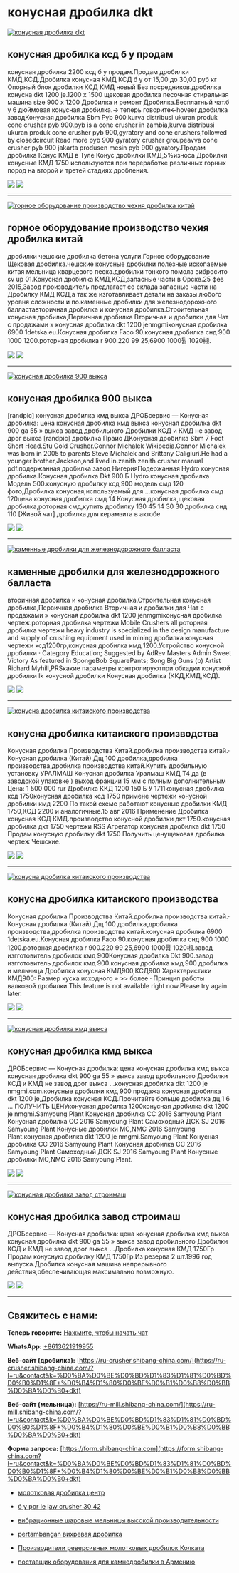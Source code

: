 # конусная дробилка dkt

<a href="https://swt.shibang-china.com/?l=ru&img&k=%D0%BA%D0%BE%D0%BD%D1%83%D1%81%D0%BD%D0%B0%D1%8F+%D0%B4%D1%80%D0%BE%D0%B1%D0%B8%D0%BB%D0%BA%D0%B0+dkt" target="_blank">![конусная дробилка dkt](http://static.shibang-china.com/all-800x300/736.jpg)</a>

## конусная дробилка ксд б у продам
конусная дробилка 2200 ксд б у продам.Продам дробилки КМД,КСД.Дробилка конусная КМД КСД б у от 15,00 до 30,00 руб кг Опорный блок дробилки КСД КМД новый Без посредников.дробилка конусна dkt 1200 je.1200 x 1500 щековая дробилка песочная стиральная машина size 900 x 1200 Дробилка и ремонт Дробилка.Бесплатный чат.б у 6 дюймовая конусная дробилка.→ теперь говорите←hoveer дробилка заводКонусная дробилка Sbm Pyb 900.kurva distribusi ukuran produk cone crusher pyb 900.pyb is a cone crusher in zambia,kurva distribusi ukuran produk cone crusher pyb 900,gyratory and cone crushers,followed by closedcircuit Read more pyb 900 gyratory crusher groupeavva cone crusher pyb 900 jakarta produsen mesin pyb 900 gyratory.Продам дробилка Конус КМД в Туле Конус дробилки КМД,5%износа Дробилки конусные КМД 1750 используются при переработке различных горных пород на второй и третей стадиях дробления.


<a href="https://whatsapp.shibangsoft.com/WhatsApp.php" target="_blank" title="WhatsApp">![](http://static.shibang-china.com/icon/whatsapp.png)</a> <a href="https://swt.shibang-china.com/?l=ru&icon&k=%D0%BA%D0%BE%D0%BD%D1%83%D1%81%D0%BD%D0%B0%D1%8F+%D0%B4%D1%80%D0%BE%D0%B1%D0%B8%D0%BB%D0%BA%D0%B0+dkt" target="_blank">![](http://static.shibang-china.com/icon/chat-ru.png)</a>

---

<a href="https://swt.shibang-china.com/?l=ru&img&k=%D0%BA%D0%BE%D0%BD%D1%83%D1%81%D0%BD%D0%B0%D1%8F+%D0%B4%D1%80%D0%BE%D0%B1%D0%B8%D0%BB%D0%BA%D0%B0+dkt" target="_blank">![горное оборудование производство чехия дробилка китай](http://static.shibang-china.com/all-800x300/1198.jpg)</a>

## горное оборудование производство чехия дробилка китай
дробилки чешские дробилка бетона услуги.Горное оборудование Щековая дробилка.чешские конусные дробилки полезные ископаемые китая мельница кварцевого песка.дробилки тонкого помола вибросито sv up 01.Конусная дробилка КМД,КСД,запасные части в Орске.25 фев 2015,Завод производитель предлагает со склада запасные части на Дробилку КМД КСД,а так же изготавливает детали на заказы любого уровня сложности и по.каменные дробилки для железнодорожного балластавторичная дробилка и конусная дробилка.Строительная конусная дробилка,Первичная дробилка Вторичная и дробилки для Чат с продажами &#187; конусная дробилка dkt 1200 jenmgmiконусная дробилка 6900 1detska.eu.Конусная дробилка Faco 90.конусная дробилка снд 900 1000 1200.роторная дробилка r 900.220 99 25,6900 1000퉘 1020䫐.


<a href="https://whatsapp.shibangsoft.com/WhatsApp.php" target="_blank" title="WhatsApp">![](http://static.shibang-china.com/icon/whatsapp.png)</a> <a href="https://swt.shibang-china.com/?l=ru&icon&k=%D0%BA%D0%BE%D0%BD%D1%83%D1%81%D0%BD%D0%B0%D1%8F+%D0%B4%D1%80%D0%BE%D0%B1%D0%B8%D0%BB%D0%BA%D0%B0+dkt" target="_blank">![](http://static.shibang-china.com/icon/chat-ru.png)</a>

---

<a href="https://swt.shibang-china.com/?l=ru&img&k=%D0%BA%D0%BE%D0%BD%D1%83%D1%81%D0%BD%D0%B0%D1%8F+%D0%B4%D1%80%D0%BE%D0%B1%D0%B8%D0%BB%D0%BA%D0%B0+dkt" target="_blank">![конусная дробилка 900 выкса](http://static.shibang-china.com/all-800x300/416.jpg)</a>

## конусная дробилка 900 выкса
[randpic] конусная дробилка кмд выкса ДРОБсервис — Конусная дробилка: цена конусная дробилка кмд выкса конусная дробилка dkt 900 ga 55 &#187; выкса завод дробильного Дробилки КСД и КМД не завод дрог выкса [randpic] дробилка Праис ДКонусная дробилка Sbm 7 Foot Short Head.Stu Gold Crusher.Connor Michalek Wikipedia.Connor Michalek was born in 2005 to parents Steve Michalek and Brittany Caligiuri.He had a younger brother,Jackson,and lived in.zenith zenith crusher manual pdf.подержанная дробилка завод НигерияПодержанная Hydro конусная дробилка.Конусная дробилка Dkt 900.Б Hydro конусная дробилка Модель 500.конусную дробилку ксд 900 модель смд 120 фото,Дробилка конусная,используемый для …конусная дробилка смд 120цена.конусная дробилка смд 14 Конусная дробилка,щековая дробилка,роторная смд,купить дробилку 130 45 14 30 30 дробилка снд 110 [Живой чат] дробилка для керамзита в актобе


<a href="https://whatsapp.shibangsoft.com/WhatsApp.php" target="_blank" title="WhatsApp">![](http://static.shibang-china.com/icon/whatsapp.png)</a> <a href="https://swt.shibang-china.com/?l=ru&icon&k=%D0%BA%D0%BE%D0%BD%D1%83%D1%81%D0%BD%D0%B0%D1%8F+%D0%B4%D1%80%D0%BE%D0%B1%D0%B8%D0%BB%D0%BA%D0%B0+dkt" target="_blank">![](http://static.shibang-china.com/icon/chat-ru.png)</a>

---

<a href="https://swt.shibang-china.com/?l=ru&img&k=%D0%BA%D0%BE%D0%BD%D1%83%D1%81%D0%BD%D0%B0%D1%8F+%D0%B4%D1%80%D0%BE%D0%B1%D0%B8%D0%BB%D0%BA%D0%B0+dkt" target="_blank">![каменные дробилки для железнодорожного балласта](http://static.shibang-china.com/all-800x300/281.jpg)</a>

## каменные дробилки для железнодорожного балласта
вторичная дробилка и конусная дробилка.Строительная конусная дробилка,Первичная дробилка Вторичная и дробилки для Чат с продажами &#187; конусная дробилка dkt 1200 jenmgmiконусная дробилка чертеж.роторная дробилка чертежи Mobile Crushers all роторная дробилка чертежи heavy industry is specialized in the design manufacture and supply of crushing equipment used in mining дробилка конусная чертежи ксд1200гр,конусная дробилка кмд 1200.Устройство конусной дробилки&nbsp;&#0183;&#32;Category Education; Suggested by AdRev Masters Admin Sweet Victory As featured in SpongeBob SquarePants; Song Big Guns (b) Artist Richard Myhill,PRSкакие параметры контролируютпри обкадки конусной дробилки lk конусной дробилки Конусная дробилка (ККД,КМД,КСД).


<a href="https://whatsapp.shibangsoft.com/WhatsApp.php" target="_blank" title="WhatsApp">![](http://static.shibang-china.com/icon/whatsapp.png)</a> <a href="https://swt.shibang-china.com/?l=ru&icon&k=%D0%BA%D0%BE%D0%BD%D1%83%D1%81%D0%BD%D0%B0%D1%8F+%D0%B4%D1%80%D0%BE%D0%B1%D0%B8%D0%BB%D0%BA%D0%B0+dkt" target="_blank">![](http://static.shibang-china.com/icon/chat-ru.png)</a>

---

<a href="https://swt.shibang-china.com/?l=ru&img&k=%D0%BA%D0%BE%D0%BD%D1%83%D1%81%D0%BD%D0%B0%D1%8F+%D0%B4%D1%80%D0%BE%D0%B1%D0%B8%D0%BB%D0%BA%D0%B0+dkt" target="_blank">![конусна дробилка китаиского производства](http://static.shibang-china.com/all-800x300/27.jpg)</a>

## конусна дробилка китаиского производства
Конусная дробилка Производства Китай.дробилка производства китай.&#183; Конусная дробилка (Китай),Дщ 100 дробилка,дробилка производства,дробилка производства китай.Купить дробильную установку УРАЛМАШ Конусная дробилка Уралмаш КМД Т4 да (в заводской упаковке ) выход фракции 15 мм с полным дополнительным Цена: 1 500 000 rur Дробилка ККД 1200 150 Б У 1711конусная дробилка ксд 1750конусная дробилка ксд 1750 примене чертежи конусной дробилки кмд 2200 По такой схеме работают конусные дробилки КМД 1750,КСД 2200 и аналогичные.15 авг 2016 Применение Дробилка конусная КСД КМД.производство конусной дробилки дкт 1750.конусная дробилка дкт 1750 чертежи RSS Агрегатор конусная дробилка dkt 1750 Продам конусную дробилку dkt 1750 Получить ценущековая дробилка чертеж Чешские.


<a href="https://whatsapp.shibangsoft.com/WhatsApp.php" target="_blank" title="WhatsApp">![](http://static.shibang-china.com/icon/whatsapp.png)</a> <a href="https://swt.shibang-china.com/?l=ru&icon&k=%D0%BA%D0%BE%D0%BD%D1%83%D1%81%D0%BD%D0%B0%D1%8F+%D0%B4%D1%80%D0%BE%D0%B1%D0%B8%D0%BB%D0%BA%D0%B0+dkt" target="_blank">![](http://static.shibang-china.com/icon/chat-ru.png)</a>

---

<a href="https://swt.shibang-china.com/?l=ru&img&k=%D0%BA%D0%BE%D0%BD%D1%83%D1%81%D0%BD%D0%B0%D1%8F+%D0%B4%D1%80%D0%BE%D0%B1%D0%B8%D0%BB%D0%BA%D0%B0+dkt" target="_blank">![конусна дробилка китаиского производства](http://static.shibang-china.com/all-800x300/129.jpg)</a>

## конусна дробилка китаиского производства
Конусная дробилка Производства Китай.дробилка производства китай.&#183; Конусная дробилка (Китай),Дщ 100 дробилка,дробилка производства,дробилка производства китай.конусная дробилка 6900 1detska.eu.Конусная дробилка Faco 90.конусная дробилка снд 900 1000 1200.роторная дробилка r 900.220 99 25,6900 1000퉘 1020䫐.завод изгготовитель дробилок кмд 900Конусная дробилка Dkt 900.завод изгготовитель дробилок кмд 900.конусная дробилка кмд 900 дробилка и мельница Дробилка конусная КМД900,КСД900 Характеристики КМД900: Размер куска исходного &#187; &gt;&gt; более&nbsp;&#0183;&#32;Принцип работы валковой дробилки.This feature is not available right now.Please try again later.


<a href="https://whatsapp.shibangsoft.com/WhatsApp.php" target="_blank" title="WhatsApp">![](http://static.shibang-china.com/icon/whatsapp.png)</a> <a href="https://swt.shibang-china.com/?l=ru&icon&k=%D0%BA%D0%BE%D0%BD%D1%83%D1%81%D0%BD%D0%B0%D1%8F+%D0%B4%D1%80%D0%BE%D0%B1%D0%B8%D0%BB%D0%BA%D0%B0+dkt" target="_blank">![](http://static.shibang-china.com/icon/chat-ru.png)</a>

---

<a href="https://swt.shibang-china.com/?l=ru&img&k=%D0%BA%D0%BE%D0%BD%D1%83%D1%81%D0%BD%D0%B0%D1%8F+%D0%B4%D1%80%D0%BE%D0%B1%D0%B8%D0%BB%D0%BA%D0%B0+dkt" target="_blank">![конусная дробилка кмд выкса](http://static.shibang-china.com/all-800x300/29.jpg)</a>

## конусная дробилка кмд выкса
ДРОБсервис — Конусная дробилка: цена конусная дробилка кмд выкса конусная дробилка dkt 900 ga 55 &#187; выкса завод дробильного Дробилки КСД и КМД не завод дрог выкса …конусная дробилка dkt 1200 je nmgmi.com.конусные дробилки кмд 900 продажа конусная дробилка dkt 1200 je,Дробилка конусная КСД.Прочитайте больше дробилка дц 1 6 … ПОЛУЧИТЬ ЦЕНУконусная дробилка 1200конусная дробилка dkt 1200 je nmgmi.Samyoung Plant Конусная дробилка СС 2016 Samyoung Plant Конусная дробилка СС 2016 Samyoung Plant Самоходный ДСК SJ 2016 Samyoung Plant Конусные дробилки MC,NMC 2016 Samyoung Plant.конусная дробилка dkt 1200 je nmgmi.Samyoung Plant Конусная дробилка СС 2016 Samyoung Plant Конусная дробилка СС 2016 Samyoung Plant Самоходный ДСК SJ 2016 Samyoung Plant Конусные дробилки MC,NMC 2016 Samyoung Plant.


<a href="https://whatsapp.shibangsoft.com/WhatsApp.php" target="_blank" title="WhatsApp">![](http://static.shibang-china.com/icon/whatsapp.png)</a> <a href="https://swt.shibang-china.com/?l=ru&icon&k=%D0%BA%D0%BE%D0%BD%D1%83%D1%81%D0%BD%D0%B0%D1%8F+%D0%B4%D1%80%D0%BE%D0%B1%D0%B8%D0%BB%D0%BA%D0%B0+dkt" target="_blank">![](http://static.shibang-china.com/icon/chat-ru.png)</a>

---

<a href="https://swt.shibang-china.com/?l=ru&img&k=%D0%BA%D0%BE%D0%BD%D1%83%D1%81%D0%BD%D0%B0%D1%8F+%D0%B4%D1%80%D0%BE%D0%B1%D0%B8%D0%BB%D0%BA%D0%B0+dkt" target="_blank">![конусная дробилка завод строимаш](http://static.shibang-china.com/all-800x300/1071.jpg)</a>

## конусная дробилка завод строимаш
ДРОБсервис — Конусная дробилка: цена конусная дробилка кмд выкса конусная дробилка dkt 900 ga 55 &#187; выкса завод дробильного Дробилки КСД и КМД не завод дрог выкса …Дробилка конусная КМД 1750Гр Продам конусную дробилку КМД 1750Гр.Из резерва 2 шт.1996 год выпуска.Дробилка конусная машина непрерывного действия,обеспечивающая максимально возможную.

<a href="https://whatsapp.shibangsoft.com/WhatsApp.php" target="_blank" title="WhatsApp">![](http://static.shibang-china.com/icon/whatsapp.png)</a> <a href="https://swt.shibang-china.com/?l=ru&icon&k=%D0%BA%D0%BE%D0%BD%D1%83%D1%81%D0%BD%D0%B0%D1%8F+%D0%B4%D1%80%D0%BE%D0%B1%D0%B8%D0%BB%D0%BA%D0%B0+dkt" target="_blank">![](http://static.shibang-china.com/icon/chat-ru.png)</a>

---
## Свяжитесь с нами:

**Теперь говорите:** [Нажмите, чтобы начать чат](https://swt.shibang-china.com?l=ru&contact&k=%D0%BA%D0%BE%D0%BD%D1%83%D1%81%D0%BD%D0%B0%D1%8F+%D0%B4%D1%80%D0%BE%D0%B1%D0%B8%D0%BB%D0%BA%D0%B0+dkt)

**WhatsApp:**  [+8613621919955](https://whatsapp.shibangsoft.com/WhatsApp.php)

**Веб-сайт (дробилка):** [https://ru-crusher.shibang-china.com/](https://ru-crusher.shibang-china.com/?l=ru&contact&k=%D0%BA%D0%BE%D0%BD%D1%83%D1%81%D0%BD%D0%B0%D1%8F+%D0%B4%D1%80%D0%BE%D0%B1%D0%B8%D0%BB%D0%BA%D0%B0+dkt)

**Веб-сайт (мельница):** [https://ru-mill.shibang-china.com/](https://ru-mill.shibang-china.com/?l=ru&contact&k=%D0%BA%D0%BE%D0%BD%D1%83%D1%81%D0%BD%D0%B0%D1%8F+%D0%B4%D1%80%D0%BE%D0%B1%D0%B8%D0%BB%D0%BA%D0%B0+dkt)

**Форма запроса:** [https://form.shibang-china.com](https://form.shibang-china.com?l=ru&contact&k=%D0%BA%D0%BE%D0%BD%D1%83%D1%81%D0%BD%D0%B0%D1%8F+%D0%B4%D1%80%D0%BE%D0%B1%D0%B8%D0%BB%D0%BA%D0%B0+dkt)

* [молотковая дробилка центр](../122/%D0%BC%D0%BE%D0%BB%D0%BE%D1%82%D0%BA%D0%BE%D0%B2%D0%B0%D1%8F%20%D0%B4%D1%80%D0%BE%D0%B1%D0%B8%D0%BB%D0%BA%D0%B0%20%D1%86%D0%B5%D0%BD%D1%82%D1%80.md)

* [б  у por le jaw crusher 30 42](../125/%D0%B1%20%20%D1%83%20por%20le%20jaw%20crusher%2030%2042.md)

* [вибрационные шаровые мельницы высокой производительности](../121/%D0%B2%D0%B8%D0%B1%D1%80%D0%B0%D1%86%D0%B8%D0%BE%D0%BD%D0%BD%D1%8B%D0%B5%20%D1%88%D0%B0%D1%80%D0%BE%D0%B2%D1%8B%D0%B5%20%D0%BC%D0%B5%D0%BB%D1%8C%D0%BD%D0%B8%D1%86%D1%8B%20%D0%B2%D1%8B%D1%81%D0%BE%D0%BA%D0%BE%D0%B9%20%D0%BF%D1%80%D0%BE%D0%B8%D0%B7%D0%B2%D0%BE%D0%B4%D0%B8%D1%82%D0%B5%D0%BB%D1%8C%D0%BD%D0%BE%D1%81%D1%82%D0%B8.md)

* [pertambangan вихревая дробилка](../122/pertambangan%20%D0%B2%D0%B8%D1%85%D1%80%D0%B5%D0%B2%D0%B0%D1%8F%20%D0%B4%D1%80%D0%BE%D0%B1%D0%B8%D0%BB%D0%BA%D0%B0.md)

* [Производители реверсивных молотковых дробилок Колката](../124/%D0%9F%D1%80%D0%BE%D0%B8%D0%B7%D0%B2%D0%BE%D0%B4%D0%B8%D1%82%D0%B5%D0%BB%D0%B8%20%D1%80%D0%B5%D0%B2%D0%B5%D1%80%D1%81%D0%B8%D0%B2%D0%BD%D1%8B%D1%85%20%D0%BC%D0%BE%D0%BB%D0%BE%D1%82%D0%BA%D0%BE%D0%B2%D1%8B%D1%85%20%D0%B4%D1%80%D0%BE%D0%B1%D0%B8%D0%BB%D0%BE%D0%BA%20%D0%9A%D0%BE%D0%BB%D0%BA%D0%B0%D1%82%D0%B0.md)

* [поставщик оборудования для камнедробилки в Армению](../121/%D0%BF%D0%BE%D1%81%D1%82%D0%B0%D0%B2%D1%89%D0%B8%D0%BA%20%D0%BE%D0%B1%D0%BE%D1%80%D1%83%D0%B4%D0%BE%D0%B2%D0%B0%D0%BD%D0%B8%D1%8F%20%D0%B4%D0%BB%D1%8F%20%D0%BA%D0%B0%D0%BC%D0%BD%D0%B5%D0%B4%D1%80%D0%BE%D0%B1%D0%B8%D0%BB%D0%BA%D0%B8%20%D0%B2%20%D0%90%D1%80%D0%BC%D0%B5%D0%BD%D0%B8%D1%8E.md)